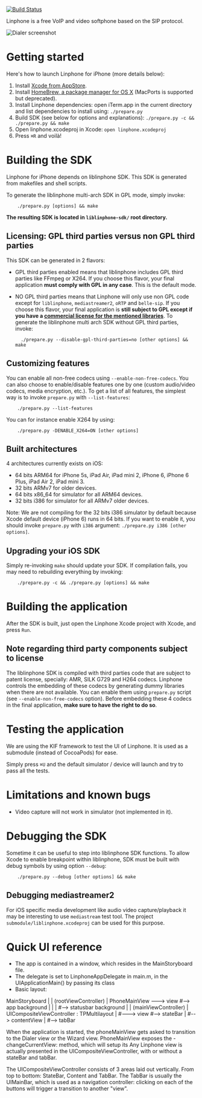 [![Build Status](https://travis-ci.org/BelledonneCommunications/linphone-iphone.svg?branch=master)](https://travis-ci.org/BelledonneCommunications/linphone-iphone)

Linphone is a free VoIP and video softphone based on the SIP protocol.

![Dialer screenshot](http://www.linphone.org/img/slideshow-phone.png)

# Getting started

Here's how to launch Linphone for iPhone (more details below):

1. Install [Xcode from AppStore](https://itunes.apple.com/us/app/Xcode/id497799835?mt=12#).
2. Install [HomeBrew, a package manager for OS X](http://brew.sh) (MacPorts is supported but deprecated).
3. Install Linphone dependencies: open iTerm.app in the current directory and list dependencies to install using:
 `./prepare.py`
4. Build SDK (see below for options and explanations):
 `./prepare.py -c && ./prepare.py && make`
5. Open linphone.xcodeproj in Xcode: `open linphone.xcodeproj`
6. Press `⌘R` and voilà!

# Building the SDK

Linphone for iPhone depends on liblinphone SDK. This SDK is generated from makefiles and shell scripts.

 To generate the liblinphone multi-arch SDK in GPL mode, simply invoke:

        ./prepare.py [options] && make

**The resulting SDK is located in `liblinphone-sdk/` root directory.**

## Licensing: GPL third parties versus non GPL third parties

This SDK can be generated in 2 flavors:

* GPL third parties enabled means that liblinphone includes GPL third parties like FFmpeg or X264. If you choose this flavor, your final application **must comply with GPL in any case**. This is the default mode.

* NO GPL third parties means that Linphone will only use non GPL code except for `liblinphone`, `mediastreamer2`, `oRTP` and `belle-sip`. If you choose this flavor, your final application is **still subject to GPL except if you have a [commercial license for the mentioned libraries](http://www.belledonne-communications.com/products.html)**.
 To generate the liblinphone multi arch SDK without GPL third parties, invoke:

        ./prepare.py --disable-gpl-third-parties=no [other options] && make

## Customizing features

You can enable all non-free codecs using `--enable-non-free-codecs`.
You can also choose to enable/disable features one by one (custom audio/video codecs, media encryption, etc.). To get a list of all features, the simplest way is to invoke `prepare.py` with `--list-features`:

        ./prepare.py --list-features

You can for instance enable X264 by using:

        ./prepare.py -DENABLE_X264=ON [other options]

## Built architectures

4 architectures currently exists on iOS:

- 64 bits ARM64 for iPhone 5s, iPad Air, iPad mini 2, iPhone 6, iPhone 6 Plus, iPad Air 2, iPad mini 3.
- 32 bits ARMv7 for older devices.
- 64 bits x86_64 for simulator for all ARM64 devices.
- 32 bits i386 for simulator for all ARMv7 older devices.

 Note: We are not compiling for the 32 bits i386 simulator by default because Xcode default device (iPhone 6) runs in 64 bits. If you want to enable it, you should invoke `prepare.py` with `i386` argument: `./prepare.py i386 [other options]`.

## Upgrading your iOS SDK

Simply re-invoking `make` should update your SDK. If compilation fails, you may need to rebuilding everything by invoking:

        ./prepare.py -c && ./prepare.py [options] && make

# Building the application

After the SDK is built, just open the Linphone Xcode project with Xcode, and press `Run`.

## Note regarding third party components subject to license

 The liblinphone SDK is compiled with third parties code that are subject to patent license, specially: AMR, SILK G729 and H264 codecs.
 Linphone controls the embedding of these codecs by generating dummy libraries when there are not available. You can enable them using `prepare.py`
 script (see `--enable-non-free-codecs` option). Before embedding these 4 codecs in the final application, **make sure to have the right to do so**.

# Testing the application

We are using the KIF framework to test the UI of Linphone. It is used as a submodule (instead of CocoaPods) for ease.

Simply press `⌘U` and the default simulator / device will launch and try to pass all the tests.


# Limitations and known bugs

* Video capture will not work in simulator (not implemented in it).

# Debugging the SDK

Sometime it can be useful to step into liblinphone SDK functions. To allow Xcode to enable breakpoint within liblinphone, SDK must be built with debug symbols by using option `--debug`:

        ./prepare.py --debug [other options] && make

## Debugging mediastreamer2

For iOS specific media development like audio video capture/playback it may be interesting to use `mediastream` test tool.
The project `submodule/liblinphone.xcodeproj` can be used for this purpose.

# Quick UI reference

- The app is contained in a window, which resides in the MainStoryboard file.
- The delegate is set to LinphoneAppDelegate in main.m, in the UIApplicationMain() by passing its class
- Basic layout:

MainStoryboard
        |
        | (rootViewController)
        |
    PhoneMainView ---> view #--> app background
        |                   |
        |                   #--> statusbar background
        |
        | (mainViewController)
        |
    UICompositeViewController : TPMultilayout
                |
                #---> view  #--> stateBar
                            |
                            #--> contentView
                            |
                            #--> tabBar


When the application is started, the phoneMainView gets asked to transition to the Dialer view or the Wizard view.
PhoneMainView exposes the -changeCurrentView: method, which will setup its
Any Linphone view is actually presented in the UICompositeViewController, with or without a stateBar and tabBar.

The UICompositeViewController consists of 3 areas laid out vertically. From top to bottom: StateBar, Content and TabBar.
The TabBar is usually the UIMainBar, which is used as a navigation controller: clicking on each of the buttons will trigger
a transition to another "view".

